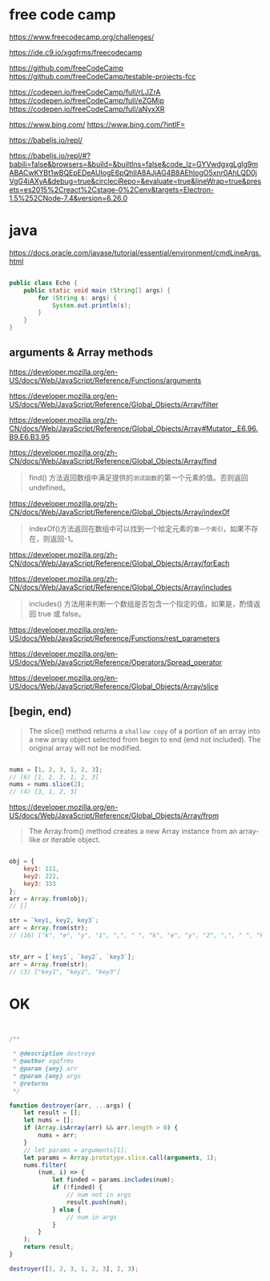 # free code camp


https://www.freecodecamp.org/challenges/

https://ide.c9.io/xgqfrms/freecodecamp







https://github.com/freeCodeCamp
https://github.com/freeCodeCamp/testable-projects-fcc

https://codepen.io/freeCodeCamp/full/rLJZrA
https://codepen.io/freeCodeCamp/full/eZGMjp
https://codepen.io/freeCodeCamp/full/aNyxXR




https://www.bing.com/
https://www.bing.com/?intlF=


https://babeljs.io/repl/

https://babeljs.io/repl/#?babili=false&browsers=&build=&builtIns=false&code_lz=GYVwdgxgLglg9mABACwKYBt1wBQEpEDeAUIogE6pQhlIA8AJjAG4B8AEhlogO5xnr0AhLQD0jVgG4iAXyA&debug=true&circleciRepo=&evaluate=true&lineWrap=true&presets=es2015%2Creact%2Cstage-0%2Cenv&targets=Electron-1.5%252CNode-7.4&version=6.26.0


# java

https://docs.oracle.com/javase/tutorial/essential/environment/cmdLineArgs.html

```java

public class Echo {
    public static void main (String[] args) {
        for (String s: args) {
            System.out.println(s);
        }
    }
}

```









## arguments & Array methods

https://developer.mozilla.org/en-US/docs/Web/JavaScript/Reference/Functions/arguments

https://developer.mozilla.org/en-US/docs/Web/JavaScript/Reference/Global_Objects/Array/filter


https://developer.mozilla.org/zh-CN/docs/Web/JavaScript/Reference/Global_Objects/Array#Mutator_.E6.96.B9.E6.B3.95


https://developer.mozilla.org/zh-CN/docs/Web/JavaScript/Reference/Global_Objects/Array/find

> find() 方法返回数组中满足提供的`测试函数`的第一个元素的值。否则返回 undefined。

https://developer.mozilla.org/zh-CN/docs/Web/JavaScript/Reference/Global_Objects/Array/indexOf

> indexOf()方法返回在数组中可以找到一个给定元素的`第一个索引`，如果不存在，则返回-1。


https://developer.mozilla.org/zh-CN/docs/Web/JavaScript/Reference/Global_Objects/Array/forEach

https://developer.mozilla.org/zh-CN/docs/Web/JavaScript/Reference/Global_Objects/Array/includes

> includes() 方法用来判断一个数组是否包含一个指定的值，如果是，酌情返回 true 或 false。



https://developer.mozilla.org/en-US/docs/Web/JavaScript/Reference/Functions/rest_parameters

https://developer.mozilla.org/en-US/docs/Web/JavaScript/Reference/Operators/Spread_operator


https://developer.mozilla.org/en-US/docs/Web/JavaScript/Reference/Global_Objects/Array/slice

## [begin, end)

> The slice() method returns a `shallow copy` of a portion of an array into a new array object selected from begin to end (end not included). 
> The original array will not be modified.

```js

nums = [1, 2, 3, 1, 2, 3];
// (6) [1, 2, 3, 1, 2, 3]
nums = nums.slice(2);
// (4) [3, 1, 2, 3]


```

https://developer.mozilla.org/en-US/docs/Web/JavaScript/Reference/Global_Objects/Array/from

> The Array.from() method creates a new Array instance from an array-like or iterable object.

```js

obj = {
    key1: 111,
    key2: 222,
    key3: 333
};
arr = Array.from(obj);
// []

str = `key1, key2, key3`;
arr = Array.from(str);
// (16) ["k", "e", "y", "1", ",", " ", "k", "e", "y", "2", ",", " ", "k", "e", "y", "3"]


str_arr = [`key1`, `key2`, `key3`];
arr = Array.from(str);
// (3) ["key1", "key2", "key3"]

```





# OK

```js


/**

 * @description destroye
 * @author xgqfrms
 * @param {any} arr 
 * @param {any} args 
 * @returns  
 */

function destroyer(arr, ...args) {
    let result = [];
    let nums = [];
    if (Array.isArray(arr) && arr.length > 0) {
        nums = arr;
    }
    // let params = arguments[1];
    let params = Array.prototype.slice.call(arguments, 1);
    nums.filter(
        (num, i) => {
            let finded = params.includes(num);
            if (!finded) {
                // num not in args
                result.push(num);
            } else {
                // num in args
            }
        }
    );
    return result;
}

destroyer([1, 2, 3, 1, 2, 3], 2, 3);


```































































